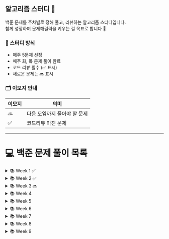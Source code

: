 ## 알고리즘 스터디 👋

백준 문제를 주차별로 정해 풀고, 리뷰하는 알고리즘 스터디입니다.  
함께 성장하며 문제해결력을 키우는 걸 목표로 합니다 💪

### 📌 스터디 방식
- 매주 5문제 선정
- 매주 화, 목 문제 풀이 완료
- 코드 리뷰 필수 (✅ 표시)
- 새로운 문제는 🔜 표시

### 🗂️ 이모지 안내

| 이모지 | 의미                     |
|--------|--------------------------|
| 🔜     | 다음 모임까지 풀어야 할 문제 |
| ✅     | 코드리뷰 마친 문제             |

---

# 💻 백준 문제 풀이 목록

<details>
<summary>📚 Week 1 ✅ </summary>

| 문제 번호 | 문제 이름 |
|-----------|-----------|
| 2744 | [대소문자 바꾸기](https://www.acmicpc.net/problem/2744) ✅|
| 1919 | [애너그램 만들기](https://www.acmicpc.net/problem/1919) ✅|
| 1157 | [단어 공부](https://www.acmicpc.net/problem/1157) ✅|
| 1543 | [문서 검색](https://www.acmicpc.net/problem/1543) ✅|
| 13223 | [소금 폭탄](https://www.acmicpc.net/problem/13223) ✅|

</details>

<details>
<summary>📚 Week 2 ✅ </summary>

| 문제 번호 | 문제 이름 |
|-----------|-----------|
| 10158 | [개미](https://www.acmicpc.net/problem/10158) ✅|
| 1236 | [성 지키기](https://www.acmicpc.net/problem/1236) ✅|
| 10431 | [줄세우기](https://www.acmicpc.net/problem/10431) ✅|
| 10989 | [수 정렬하기 3](https://www.acmicpc.net/problem/10989) ✅|
| 3273 | [두 수의 합](https://www.acmicpc.net/problem/3273) ✅|

</details>

<details>
<summary>📚 Week 3 🔜</summary>

| 문제 번호 | 문제 이름 |
|-----------|-----------|
| 10448 | [유레카 이론](https://www.acmicpc.net/problem/10448) ✅|
| 11005 | [진법 변환 2](https://www.acmicpc.net/problem/11005) ✅|
| 11068 | [회문인 수](https://www.acmicpc.net/problem/11068) 🔜|
| 3058 | [사탕 게임](https://www.acmicpc.net/problem/3058) 🔜|
| 10250 | [ACM 호텔](https://www.acmicpc.net/problem/10250) |

</details>

<details>
<summary>📚 Week 4</summary>

| 문제 번호 | 문제 이름 |
|-----------|-----------|
| 1739 | [판화](https://www.acmicpc.net/problem/1739) |
| 2840 | [행운의 바퀴](https://www.acmicpc.net/problem/2840) |
| 2817 | [ALPS식 투표](https://www.acmicpc.net/problem/2817) |
| 1181 | [단어 정렬](https://www.acmicpc.net/problem/1181) |
| 10814 | [나이순 정렬](https://www.acmicpc.net/problem/10814) |

</details>

<details>
<summary>📚 Week 5</summary>

| 문제 번호 | 문제 이름 |
|-----------|-----------|
| 7785 | [회사에 있는 사람](https://www.acmicpc.net/problem/7785) |
| 1302 | [베스트셀러](https://www.acmicpc.net/problem/1302) |
| 18870 | [좌표 압축](https://www.acmicpc.net/problem/18870) |
| 2910 | [빈도 정렬](https://www.acmicpc.net/problem/2910) |
| 1931 | [회의실 배정](https://www.acmicpc.net/problem/1931) |

</details>

<details>
<summary>📚 Week 6</summary>

| 문제 번호 | 문제 이름 |
|-----------|-----------|
| 16713 | [Generic Queries](https://www.acmicpc.net/problem/16713) |
| 11660 | [구간 합 구하기 5](https://www.acmicpc.net/problem/11660) |
| 19951 | [태상이의 훈련소 생활](https://www.acmicpc.net/problem/19951) |
| 17232 | [생명 게임](https://www.acmicpc.net/problem/17232) |
| 14425 | [문자열 집합](https://www.acmicpc.net/problem/14425) |

</details>

<details>
<summary>📚 Week 7</summary>

| 문제 번호 | 문제 이름 |
|-----------|-----------|
| 2295 | [세 수의 합](https://www.acmicpc.net/problem/2295) |
| 2470 | [두 용액](https://www.acmicpc.net/problem/2470) |
| 10816 | [숫자 카드 2](https://www.acmicpc.net/problem/10816) |
| 2805 | [나무 자르기](https://www.acmicpc.net/problem/2805) |
| 1654 | [랜선 자르기](https://www.acmicpc.net/problem/1654) |

</details>

<details>
<summary>📚 Week 8</summary>

| 문제 번호 | 문제 이름 |
|-----------|-----------|
| 6236 | [용돈 관리](https://www.acmicpc.net/problem/6236) |
| 2110 | [공유기 설치](https://www.acmicpc.net/problem/2110) |
| 1806 | [부분합](https://www.acmicpc.net/problem/1806) |
| 2230 | [수 고르기](https://www.acmicpc.net/problem/2230) |
| 12891 | [DNA 비밀번호](https://www.acmicpc.net/problem/12891) |

</details>

<details>
<summary>📚 Week 9</summary>

| 문제 번호 | 문제 이름 |
|-----------|-----------|
| 2118 | [두 개의 탑](https://www.acmicpc.net/problem/2118) |
| 11728 | [배열 합치기](https://www.acmicpc.net/problem/11728) |
| 17609 | [회문](https://www.acmicpc.net/problem/17609) |
| 15831 | [준표의 조약돌](https://www.acmicpc.net/problem/15831) |
| 16472 | [고냥이](https://www.acmicpc.net/problem/16472) |

</details>

